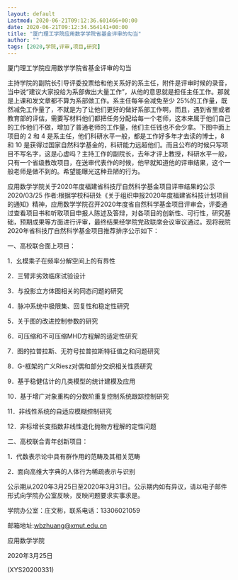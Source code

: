 ```yaml
---
layout: default
Lastmod: 2020-06-21T09:12:36.601466+00:00
date: 2020-06-21T09:12:34.564141+00:00
title: "厦门理工学院应用数学学院省基金评审的勾当"
author: ""
tags: [2020,学院,评审,项目,研究]
---
```


厦门理工学院应用数学学院省基金评审的勾当

主持学院的副院长引导评委投票给和他关系好的系主任，附件是评审时候的录音，当中说“建议大家投给为系部做出大量工作”，从他的意思就是担任主任工作。那就是上课和发文章都不算为系部做工作。系主任每年会减免至少 25%的工作量，既然减免工作量了，不就是为了让他们更好的做好系部工作啊，而且，遇到省里或者教育部的评估，需要写材料他们都把任务分配给每一个老师，这本来属于他们自己的工作他们不做，增加了普通老师的工作量，他们主任钱也不会少拿。下图中面上项目的 2 和 4 是系主任，他们科研水平一般，都是工作好多年才去读的博士，8 和 10 是获得过国家自然科学基金的，科研能力远超他们。而且公布的时候只写项目不写名字，这是心虚吗？主持工作的副院长，去年才评上教授，科研水平一般，只有一个省级教改项目，在送审代表作的时候，他早就知道他的评审结果，这个一般老师是做不到的。希望能曝光这种丑陋的行为。

应用数学学院关于2020年度福建省科技厅自然科学基金项目评审结果的公示2020/03/25  作者:根据学校科研处《关于组织申报2020年度福建省科技计划项目的通知》精神，应用数学学院召开2020年度省自然科学基金项目评审会，评委通过查看项目书和听取项目申报人陈述及答辩，对各项目的创新性、可行性，研究基础，预期成果等方面进行评审，最终结果经学院党政联席会议审议通过。现将我院2020年省科技厅自然科学基金项目推荐排序公示如下：

一、高校联合面上项目：

1．幺模乘子在频率分解空间上的有界性

2．三臂非劣效临床试验设计

3．与投影立方体图相关的同态问题的研究

4．脉冲系统中极限集、回复性和稳定性研究

5．关于图的改进控制参数的研究

6．可压缩和不可压缩MHD方程解的适定性研究

7．图的拉普拉斯、无符号拉普拉斯特征值之和问题研究

8．G-框架的广义Riesz对偶和部分交织相关性质研究

9．基于稳健估计的几类模型的统计建模及应用

10．基于增广对象重构的分数阶重复控制系统跟踪控制研究

11．非线性系统的自适应模糊控制研究

12．非标增长变指数非线性退化抛物方程解的定性问题

二、高校联合青年创新项目：

1．代数表示论中具有群作用的范畴及其相关范畴

2．面向高维大字典的人体行为稀疏表示与识别

公示期从2020年3月25日至2020年3月31日。公示期内如有异议，请以电子邮件形式向学院办公室反映，反映问题要求实事求是。

学院办公室：庄文彬，联系电话：13306021059

邮箱地址:wbzhuang@xmut.edu.cn

应用数学学院

2020年3月25日

(XYS20200331)

